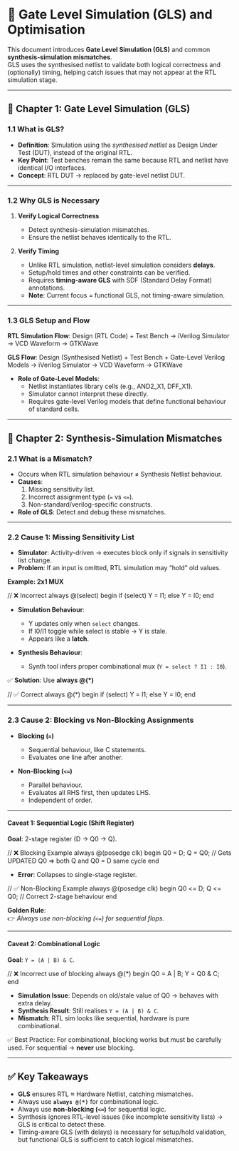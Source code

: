 # 🧪 Gate Level Simulation (GLS) and Optimisation

This document introduces **Gate Level Simulation (GLS)** and common **synthesis-simulation mismatches**.  
GLS uses the synthesised netlist to validate both logical correctness and (optionally) timing, helping catch issues that may not appear at the RTL simulation stage.

---

## 📖 Chapter 1: Gate Level Simulation (GLS)

### 1.1 What is GLS?
- **Definition**: Simulation using the *synthesised netlist* as Design Under Test (DUT), instead of the original RTL.  
- **Key Point**: Test benches remain the same because RTL and netlist have identical I/O interfaces.  
- **Concept**: RTL DUT → replaced by gate-level netlist DUT.  

---

### 1.2 Why GLS is Necessary
1. **Verify Logical Correctness**  
   - Detect synthesis-simulation mismatches.  
   - Ensure the netlist behaves identically to the RTL.  

2. **Verify Timing**  
   - Unlike RTL simulation, netlist-level simulation considers **delays**.  
   - Setup/hold times and other constraints can be verified.  
   - Requires **timing-aware GLS** with SDF (Standard Delay Format) annotations.  
   - **Note**: Current focus = functional GLS, not timing-aware simulation.  

---

### 1.3 GLS Setup and Flow

**RTL Simulation Flow**:
Design (RTL Code) + Test Bench
→ iVerilog Simulator
→ VCD Waveform
→ GTKWave


**GLS Flow**:
Design (Synthesised Netlist) + Test Bench + Gate-Level Verilog Models
→ iVerilog Simulator
→ VCD Waveform
→ GTKWave

- **Role of Gate-Level Models**:  
  - Netlist instantiates library cells (e.g., AND2_X1, DFF_X1).  
  - Simulator cannot interpret these directly.  
  - Requires gate-level Verilog models that define functional behaviour of standard cells.  

---

## 📖 Chapter 2: Synthesis-Simulation Mismatches

### 2.1 What is a Mismatch?
- Occurs when RTL simulation behaviour ≠ Synthesis Netlist behaviour.  
- **Causes**:  
  1. Missing sensitivity list.  
  2. Incorrect assignment type (`=` vs `<=`).  
  3. Non-standard/verilog-specific constructs.  
- **Role of GLS**: Detect and debug these mismatches.  

---

### 2.2 Cause 1: Missing Sensitivity List

- **Simulator**: Activity-driven → executes block only if signals in sensitivity list change.  
- **Problem**: If an input is omitted, RTL simulation may “hold” old values.  

**Example: 2x1 MUX**


// ❌ Incorrect
always @(select) begin
if (select) Y = I1;
else Y = I0;
end

- **Simulation Behaviour**:  
  - Y updates only when `select` changes.  
  - If I0/I1 toggle while select is stable → Y is stale.  
  - Appears like a **latch**.  

- **Synthesis Behaviour**:  
  - Synth tool infers proper combinational mux (`Y = select ? I1 : I0`).  

✅ **Solution**: Use **always @(*)**  

// ✅ Correct
always @(*) begin
if (select) Y = I1;
else Y = I0;
end

---

### 2.3 Cause 2: Blocking vs Non-Blocking Assignments

- **Blocking (`=`)**  
  - Sequential behaviour, like C statements.  
  - Evaluates one line after another.  

- **Non-Blocking (`<=`)**  
  - Parallel behaviour.  
  - Evaluates all RHS first, then updates LHS.  
  - Independent of order.  

---

#### Caveat 1: Sequential Logic (Shift Register)

**Goal**: 2-stage register (D → Q0 → Q).  

// ❌ Blocking Example
always @(posedge clk) begin
Q0 = D;
Q = Q0; // Gets UPDATED Q0 => both Q and Q0 = D same cycle
end
- **Error**: Collapses to single-stage register.  

// ✅ Non-Blocking Example
always @(posedge clk) begin
Q0 <= D;
Q <= Q0; // Correct 2-stage behaviour
end

**Golden Rule**:  
👉 *Always use non-blocking (`<=`) for sequential flops.*  

---

#### Caveat 2: Combinational Logic

**Goal**: `Y = (A | B) & C`.

// ❌ Incorrect use of blocking
always @(*) begin
Q0 = A | B;
Y = Q0 & C;
end

- **Simulation Issue**: Depends on old/stale value of Q0 → behaves with extra delay.  
- **Synthesis Result**: Still realises `Y = (A | B) & C`.  
- **Mismatch**: RTL sim looks like sequential, hardware is pure combinational.  

✅ Best Practice: For combinational, blocking works but must be carefully used. For sequential → **never** use blocking.  

---

## ✅ Key Takeaways

- **GLS** ensures RTL ≈ Hardware Netlist, catching mismatches.  
- Always use **`always @(*)`** for combinational logic.  
- Always use **non-blocking (`<=`)** for sequential logic.  
- Synthesis ignores RTL-level issues (like incomplete sensitivity lists) → GLS is critical to detect these.  
- Timing-aware GLS (with delays) is necessary for setup/hold validation, but functional GLS is sufficient to catch logical mismatches.  
